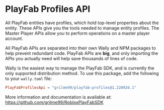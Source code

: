 # PlayFab Profiles API

All PlayFab entities have profiles, which hold top-level properties about the entity. These APIs give you the tools needed to manage entity profiles. The Master Player APIs allow you to perform operations on a master player account.

All PlayFab APIs are separated into their own Wally and NPM packages to help prevent redundant code.
PlayFab APIs are **big**, and only importing the APIs you actually need will help save thousands of lines of code.

Wally is the easiest way to manage the PlayFab SDK, and is currently the only supported distribution method.
To use this package, add the following to your `wally.toml` file:

```toml
PlayFabProfilesApi = "grilme99/playfab-profiles@1.220926.1"
```

More information and documentation is available at:
https://github.com/grilme99/RobloxPlayFabSDK

